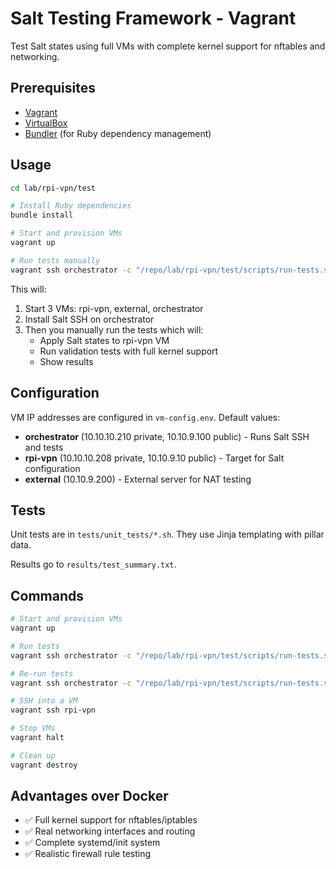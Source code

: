 # Salt Testing Framework - Vagrant

Test Salt states using full VMs with complete kernel support for nftables and networking.

## Prerequisites

- [Vagrant](https://www.vagrantup.com/downloads)
- [VirtualBox](https://www.virtualbox.org/wiki/Downloads)
- [Bundler](https://bundler.io/) (for Ruby dependency management)

## Usage

```bash
cd lab/rpi-vpn/test

# Install Ruby dependencies
bundle install

# Start and provision VMs
vagrant up

# Run tests manually
vagrant ssh orchestrator -c "/repo/lab/rpi-vpn/test/scripts/run-tests.sh"
```

This will:
1. Start 3 VMs: rpi-vpn, external, orchestrator
2. Install Salt SSH on orchestrator
3. Then you manually run the tests which will:
   - Apply Salt states to rpi-vpn VM
   - Run validation tests with full kernel support
   - Show results

## Configuration

VM IP addresses are configured in `vm-config.env`. Default values:

- **orchestrator** (10.10.10.210 private, 10.10.9.100 public) - Runs Salt SSH and tests
- **rpi-vpn** (10.10.10.208 private, 10.10.9.10 public) - Target for Salt configuration  
- **external** (10.10.9.200) - External server for NAT testing

## Tests

Unit tests are in `tests/unit_tests/*.sh`. They use Jinja templating with pillar data.

Results go to `results/test_summary.txt`.

## Commands

```bash
# Start and provision VMs
vagrant up

# Run tests
vagrant ssh orchestrator -c "/repo/lab/rpi-vpn/test/scripts/run-tests.sh"

# Re-run tests
vagrant ssh orchestrator -c "/repo/lab/rpi-vpn/test/scripts/run-tests.sh"

# SSH into a VM
vagrant ssh rpi-vpn

# Stop VMs
vagrant halt

# Clean up
vagrant destroy
```

## Advantages over Docker

- ✅ Full kernel support for nftables/iptables
- ✅ Real networking interfaces and routing  
- ✅ Complete systemd/init system
- ✅ Realistic firewall rule testing